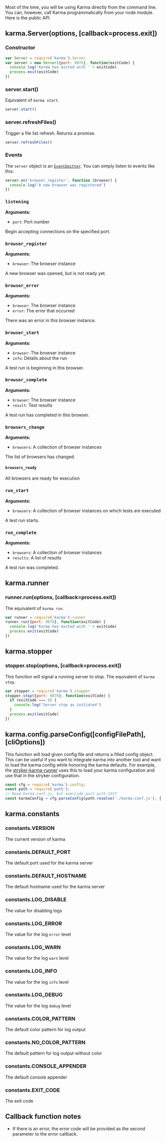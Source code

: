 Most of the time, you will be using Karma directly from the command line.
You can, however, call Karma programmatically from your node module. Here is the public API.


## karma.Server(options, [callback=process.exit])

### Constructor

```javascript
var Server = require('karma').Server
var server = new Server({port: 9876}, function(exitCode) {
  console.log('Karma has exited with ' + exitCode)
  process.exit(exitCode)
})
```

### **server.start()**

Equivalent of `karma start`.

```javascript
server.start()
```

### **server.refreshFiles()**

Trigger a file list refresh. Returns a promise.

```javascript
server.refreshFiles()
```

### Events

The `server` object is an [`EventEmitter`](https://nodejs.org/docs/latest/api/events.html#events_class_events_eventemitter). You can simply listen to events like this:

```javascript
server.on('browser_register', function (browser) {
  console.log('A new browser was registered')
})
```

### `listening`
**Arguments:**

* `port`: Port number

Begin accepting connections on the specified port.

### `browser_register`
**Arguments:**

* `browser`: The browser instance

A new browser was opened, but is not ready yet.

### `browser_error`
**Arguments:**

* `browser`: The browser instance
* `error`: The error that occurred

There was an error in this browser instance.

### `browser_start`
**Arguments:**

* `browser`: The browser instance
* `info`: Details about the run

A test run is beginning in this browser.

### `browser_complete`
**Arguments:**

* `browser`: The browser instance
* `result`: Test results

A test run has completed in this browser.

### `browsers_change`
**Arguments:**

* `browsers`: A collection of browser instances

The list of browsers has changed.

#### `browsers_ready`

All browsers are ready for execution

### `run_start`
**Arguments:**

* `browsers`: A collection of browser instances on which tests are executed

A test run starts.

### `run_complete`
**Arguments:**

* `browsers`: A collection of browser instances
* `results`: A list of results

A test run was completed.

## karma.runner

### **runner.run(options, [callback=process.exit])**

The equivalent of `karma run`.

```javascript
var runner = require('karma').runner
runner.run({port: 9876}, function(exitCode) {
  console.log('Karma has exited with ' + exitCode)
  process.exit(exitCode)
})
```

## karma.stopper

### **stopper.stop(options, [callback=process.exit])**

This function will signal a running server to stop.  The equivalent of `karma stop`.  

```javascript
var stopper = require('karma').stopper
stopper.stop({port: 9876}, function(exitCode) {
  if (exitCode === 0) {
    console.log('Server stop as initiated')
  }
  process.exit(exitCode)
})
```

## karma.config.parseConfig([configFilePath], [cliOptions])

This function will load given config file and returns a filled config object. 
This can be useful if you want to integrate karma into another tool and want to load
the karma config while honoring the karma defaults. For example, the [stryker-karma-runner](https://github.com/stryker-mutator/stryker-karma-runner)
uses this to load your karma configuration and use that in the stryker configuration.

```javascript
const cfg = require('karma').config;
const path = require('path');
// Read karma.conf.js, but override port with 1337
const karmaConfig = cfg.parseConfig(path.resolve('./karma.conf.js'), { port: 1337 } ); 
```

## karma.constants

### **constants.VERSION**

The current version of karma

### **constants.DEFAULT_PORT**

The default port used for the karma server

### **constants.DEFAULT_HOSTNAME**

The default hostname used for the karma server

### **constants.LOG_DISABLE**

The value for disabling logs

### **constants.LOG_ERROR**

The value for the log `error` level

### **constants.LOG_WARN**

The value for the log `warn` level

### **constants.LOG_INFO**

The value for the log `info` level

### **constants.LOG_DEBUG**

The value for the log `debug` level

### **constants.COLOR_PATTERN**

The default color pattern for log output

### **constants.NO_COLOR_PATTERN**

The default pattern for log output without color

### **constants.CONSOLE_APPENDER**

The default console appender

### **constants.EXIT_CODE**

The exit code

## Callback function notes

- If there is an error, the error code will be provided as the second parameter to the error callback.
